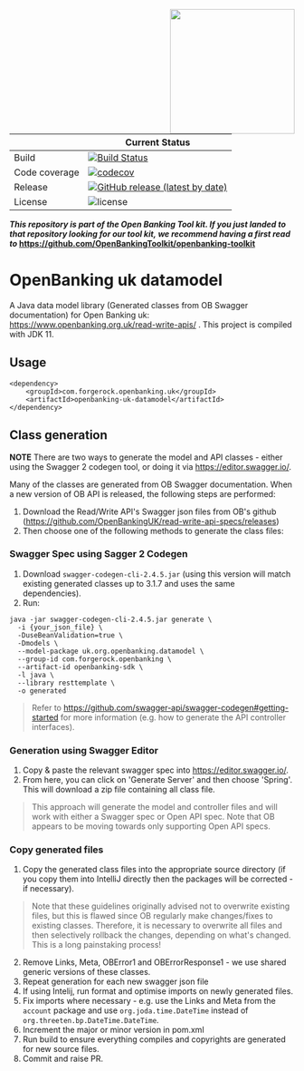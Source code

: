 [<img src="https://raw.githubusercontent.com/ForgeRock/forgerock-logo-dev/master/Logo-fr-dev.png" align="right" width="220px"/>](https://developer.forgerock.com/)

| |Current Status|
|---|---|
|Build|[![Build Status](https://img.shields.io/endpoint.svg?url=https%3A%2F%2Factions-badge.atrox.dev%2FOpenBankingToolkit%2Fopenbanking-uk-datamodel%2Fbadge%3Fref%3Dmaster&style=flat)](https://actions-badge.atrox.dev/OpenBankingToolkit/openbanking-uk-datamodel/goto?ref=master)|
|Code coverage|[![codecov](https://codecov.io/gh/OpenBankingToolkit/openbanking-uk-datamodel/branch/master/graph/badge.svg)](https://codecov.io/gh/OpenBankingToolkit/openbanking-uk-datamodel)
|Release|[![GitHub release (latest by date)](https://img.shields.io/github/v/release/OpenBankingToolkit/openbanking-uk-datamodel.svg)](https://img.shields.io/github/v/release/OpenBankingToolkit/openbanking-uk-datamodel)
|License|![license](https://img.shields.io/github/license/ACRA/acra.svg)|

**_This repository is part of the Open Banking Tool kit. If you just landed to that repository looking for our tool kit,_
_we recommend having a first read to_ https://github.com/OpenBankingToolkit/openbanking-toolkit**

# OpenBanking uk datamodel
A Java data model library (Generated classes from OB Swagger documentation) for Open Banking uk: https://www.openbanking.org.uk/read-write-apis/  .
This project is compiled with JDK 11.

## Usage
```
<dependency>
    <groupId>com.forgerock.openbanking.uk</groupId>
    <artifactId>openbanking-uk-datamodel</artifactId>
</dependency>

```

## Class generation

**NOTE** There are two ways to generate the model and API classes - either using the Swagger 2 codegen tool, or doing it via https://editor.swagger.io/.

Many of the classes are generated from OB Swagger documentation. When a new version of OB API is released,
the following steps are performed:
1. Download the Read/Write API's Swagger json files from OB's github (https://github.com/OpenBankingUK/read-write-api-specs/releases)
1. Then choose one of the following methods to generate the class files:

### Swagger Spec using Sagger 2 Codegen
1. Download `swagger-codegen-cli-2.4.5.jar` (using this version will match existing generated classes up to 3.1.7 and uses the same dependencies).
1. Run:
```   
java -jar swagger-codegen-cli-2.4.5.jar generate \
  -i {your_json_file} \
  -DuseBeanValidation=true \
  -Dmodels \
  --model-package uk.org.openbanking.datamodel \
  --group-id com.forgerock.openbanking \
  --artifact-id openbanking-sdk \
  -l java \
  --library resttemplate \
  -o generated
```
> Refer to https://github.com/swagger-api/swagger-codegen#getting-started for more information (e.g. how to generate the API controller interfaces).

### Generation using Swagger Editor
1. Copy & paste the relevant swagger spec into https://editor.swagger.io/.
1. From here, you can click on 'Generate Server' and then choose 'Spring'. This will download a zip file containing all class file.

> This approach will generate the model and controller files and will work with either a Swagger spec or Open API spec. Note that OB appears to be moving
> towards only supporting Open API specs.

### Copy generated files

1. Copy the generated class files into the appropriate source directory (if you copy them into IntelliJ directly then the packages will be corrected - if necessary).
   
> Note that these guidelines originally advised not to overwrite existing files, but this is flawed since OB regularly make changes/fixes to existing classes.
> Therefore, it is necessary to overwrite all files and then selectively rollback the changes, depending on what's changed. This is a long painstaking process!
2. Remove Links, Meta, OBError1 and OBErrorResponse1 - we use shared generic versions of these classes.
1. Repeat generation for each new swagger json file
1. If using Intelij, run format and optimise imports on newly generated files.
1. Fix imports where necessary - e.g. use the Links and Meta from the `account` package and use `org.joda.time.DateTime` instead of `org.threeten.bp.DateTime.DateTime`.
1. Increment the major or minor version in pom.xml
1. Run build to ensure everything compiles and copyrights are generated for new source files.
1. Commit and raise PR.  
